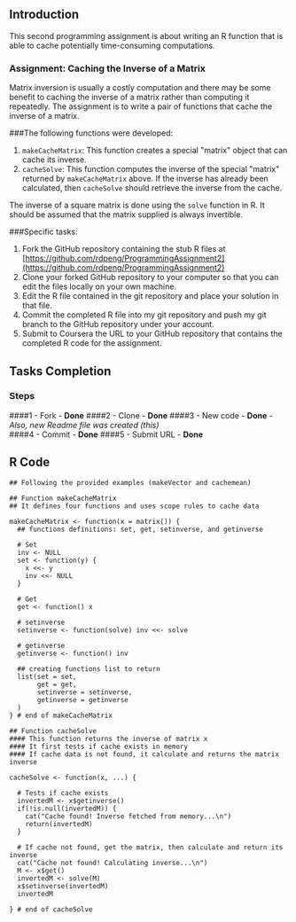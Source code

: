 ## Introduction

This second programming assignment is about writing an R
function that is able to cache potentially time-consuming computations.

### Assignment: Caching the Inverse of a Matrix

Matrix inversion is usually a costly computation and there may be some
benefit to caching the inverse of a matrix rather than computing it
repeatedly. The assignment is to write a pair of functions that cache the 
inverse of a matrix.

###The following functions were developed:

1.  `makeCacheMatrix`: This function creates a special "matrix" object
    that can cache its inverse.
2.  `cacheSolve`: This function computes the inverse of the special
    "matrix" returned by `makeCacheMatrix` above. If the inverse has
    already been calculated, then
    `cacheSolve` should retrieve the inverse from the cache.

The inverse of a square matrix is done using the `solve`
function in R. It should be assumed that the matrix supplied is always
invertible.

###Specific tasks:

1.  Fork the GitHub repository containing the stub R files at
    [https://github.com/rdpeng/ProgrammingAssignment2](https://github.com/rdpeng/ProgrammingAssignment2)
2.  Clone your forked GitHub repository to your computer so that you can
    edit the files locally on your own machine.
3.  Edit the R file contained in the git repository and place your
    solution in that file.
4.  Commit the completed R file into my git repository and push my
    git branch to the GitHub repository under your account.
5.  Submit to Coursera the URL to your GitHub repository that contains
    the completed R code for the assignment.

## Tasks Completion

### Steps
####1 - Fork  - **Done**
####2 - Clone - **Done**
####3 - New code - **Done** - *Also, new Readme file was created (this)*  
####4 - Commit - **Done**
####5 - Submit URL - **Done**

## R Code
```{r}
## Following the provided examples (makeVector and cachemean) 

## Function makeCacheMatrix
## It defines four functions and uses scope rules to cache data

makeCacheMatrix <- function(x = matrix()) {
  ## functions definitions: set, get, setinverse, and getinverse 
  
  # Set
  inv <- NULL
  set <- function(y) {
    x <<- y
    inv <<- NULL
  }
  
  # Get
  get <- function() x
  
  # setinverse
  setinverse <- function(solve) inv <<- solve
  
  # getinverse
  getinverse <- function() inv
  
  ## creating functions list to return
  list(set = set, 
       get = get, 
       setinverse = setinverse, 
       getinverse = getinverse
  )
} # end of makeCacheMatrix

## Function cacheSolve
#### This function returns the inverse of matrix x 
#### It first tests if cache exists in memory
#### If cache data is not found, it calculate and returns the matrix inverse

cacheSolve <- function(x, ...) {
  
  # Tests if cache exists 
  invertedM <- x$getinverse()
  if(!is.null(invertedM)) {
    cat("Cache found! Inverse fetched from memory...\n")
    return(invertedM)
  }
  
  # If cache not found, get the matrix, then calculate and return its inverse
  cat("Cache not found! Calculating inverse...\n")
  M <- x$get()
  invertedM <- solve(M)
  x$setinverse(invertedM)
  invertedM
  
} # end of cacheSolve

```